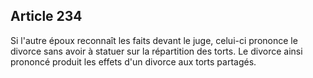 Article 234
----
Si l'autre époux reconnaît les faits devant le juge, celui-ci prononce le
divorce sans avoir à statuer sur la répartition des torts. Le divorce ainsi
prononcé produit les effets d'un divorce aux torts partagés.
